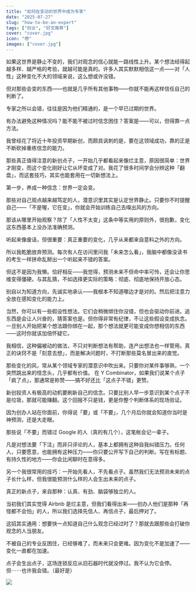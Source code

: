 ```yaml
---
title: "如何在变动的世界中成为专家"
date: "2025-07-27"
slug: "how-to-be-an-expert"
tags: ["创业", "好文推荐"]
cover: "cover.jpg"
icon: "😎"
images: ["cover.jpg"]
---
```

如果这世界是静止不变的，我们对观念的信心就能一路线性上升。某个想法经得起越多样、越严格的考验，就越可能是真的。许多人其实默默相信这一点——对「人性」这种变化不大的领域来说，这么想或许没错。



但对那些会变的东西——也就是几乎所有其他事物——你就不能再这样信任自己的判断了。



专家之所以会错，往往是因为他们精通的，是一个早已过期的世界。



有办法避免这种情况吗？能不能不被过时信念困住？答案是——可以，但得靠一点方法。



我曾经花了将近十年投资早期新创，而颇具讽刺的是，要在这领域成功，靠的正是不断砍掉重练信念的能力。



那些真正值得注意的新创点子，一开始几乎都看起来像烂主意，原因很简单：世界才刚变，而这个变化刚好让它从坏变成了对。我花了很多时间学会分辨这种「翻盘」，而这套技巧，其实也能套用在一切新想法上。



第一步，养成一种信念：世界一定会变。



那些对自己观点越来越笃定的人，潜意识里其实是认定世界静止。只要你不时提醒自己——「不是喔，它在变」，你就会开始训练自己去嗅出风的方向。



那该从哪里开始观察？除了「人性不太变」这条中等实用的原则外，很抱歉，变化这东西基本上没办法准确预测。



听起来像废话，但很重要：真正重要的变化，几乎从来都来自意料之外的方向。



所以我乾脆放弃预测。每次有人在访问里问我「未来怎么看」，我脑中都像没读书的考生一样拼命乱掰出一个听起来不错的答案。



但这不是因为我懒。恰好相反——我觉得，预测未来不但命中率可怜，还会让你思维变得僵硬。与其乱猜，不如选择更实际的策略：彻底、彻底地保持开放心态。



别自以为知道方向，先诚实地承认——我根本不知道哪边才是对的。然后把注意力全放在感知变化的能力上。



当然，你可以有一些假设性想法。它们会稍微绑住你没错，但也会驱动你前进。追东西是会让人兴奋的，猜答案也是。但你得非常有纪律，不让这些假设变成执念。
一旦别人开始把某个想法跟你绑在一起，那个想法就更可能变成你想相信的东西——这时你就该加倍怀疑它。



我相信，这种偏被动的做法，不只对判断想法有帮助，连产出想法也一样管用。真正的诀窍不是「刻意去想」，而是解决问题时，不打断那些莫名冒出来的直觉。



那些变化的风，常从某个领域专家的潜意识中吹出来。只要你对某件事够熟，一个突然跳出来的怪念头，几乎都有价值。
在 Y Combinator，如果我们说某个点子「疯了点」，那通常是称赞——搞不好还比「这点子不错」更赞。



新创投资人有极高的动机要刷新自己的信念。只要比别人早一步意识到某个点子不是垃圾，那就可能赚翻。这个回报不只是钱，更是你整个判断体系的现场验证。



因为创办人站在你面前，你得说「要」或「不要」，几个月后你就会知道你当时是神预测，还是大走眼。



那些说「不要」而错过 Google 的人（真的有几个），这笔帐会记一辈子。



凡是对想法要「下注」而非只评论的人，基本上都拥有这种自我纠错压力。任何人，只要愿意，也能拥有这种压力——你只要公开写下自己的判断。写在有标题、有持久性的地方——你会比闲聊时在意得多。



另一个我很常用的技巧：一开始先看人，不先看点子。虽然我们无法预测未来的点子长什么样，但我很能预测什么样的人会生出未来的点子。



真正的新点子，来自那种：认真、有劲、脑袋够独立的人。



当初我们其实觉得 Airbnb 是烂主意，但我们看得出来——创办人他们是那种「再怪都不会怕」的人，所以我们选择先信人、再信点子，最后押对了。



这招其实通用：想要快一点知道自己什么观念已经过时了？那就去跟那些会打破你观念的人当朋友。



不被自己的专业反困住，已经够难了，而未来只会更难。因为变化不是加速了——变化一直都在加速。



点子会生出点子，这场连锁反应从旧石器时代就没停过。我不认为它会停。
但⋯⋯也许我会错。（最好是）




![](https://prod-files-secure.s3.us-west-2.amazonaws.com/112d0858-5090-4d34-a606-b75eb8d65fd2/46476355-9cf3-4e99-9b7a-3531bc426380/1000202064.png?X-Amz-Algorithm=AWS4-HMAC-SHA256&X-Amz-Content-Sha256=UNSIGNED-PAYLOAD&X-Amz-Credential=ASIAZI2LB466ZIGSH364%2F20250810%2Fus-west-2%2Fs3%2Faws4_request&X-Amz-Date=20250810T151351Z&X-Amz-Expires=3600&X-Amz-Security-Token=IQoJb3JpZ2luX2VjEJ3%2F%2F%2F%2F%2F%2F%2F%2F%2F%2FwEaCXVzLXdlc3QtMiJHMEUCIQCCrjbdaaeoQpd6FhGBPuFZwLMJwx%2BqI8Zvx8QvEUkVAQIgE%2B%2BtA517MmN1R4KdDXHh0IHmqwgMjN%2BFgtTthpsnAnsqiAQI1v%2F%2F%2F%2F%2F%2F%2F%2F%2F%2FARAAGgw2Mzc0MjMxODM4MDUiDP1qG8ipzwE%2BeYt5oircA0EcK5RWsRGQ1WDoEo4Gn01hbNki4vthe0fUSfRR1PUw3Hwy%2BP1UBtL25ke1IqvnMjQAlbIp68lLCvPBG2%2Fhxw9B2T7qTJVLoWqd89c8la687DIBqMlYifR5blMDQ7UlLEv0lOylXYtOqnCC7PkL%2FvGeEny2sYAd9s9GwSd0O%2BVxpa7XQs0zg%2FDy9pBxrd4Cr4fq4ibDMEJwxQWYOIgazmbNb%2FnUMum1zPSq7Eu4Z0JvziEq63j4oq9Gx4SvSFA9kdAWxjTS454xdJFTc825oOPCo%2BRQ02EZVmxwnK0UdXw%2FGOb2Gx6tNJSfcZ6yPEJldfrpswEeaQwZQ%2FC0nwf%2BsqNb1N0ui1pNrDnGgnRHCEE%2BpnZ2SfmbHQ110%2BAs4vrrSaT73QmBb%2BFzTgAN3Q3bkPUT5NBIXt1db8uk0It5%2F%2F65eImA64uXYsvSuixc2ZfdrEJce%2F5cNrXaKE04iB5%2BfW6OJsbLUoQRNA0bmYiGK8aJ9xLCxUjXUAKqjIEDBo7UGDaAj2YATdcIgvlRdTQJILnYSyZjyRLYoKmGvf33I2JaN%2BffmTQ8KSycn9O6hp4c3IoXzu4HFa3i%2Bvbu2rP3dsJhPDHX03JPoDI4HGRfTyHaaxwAaJ4lbmeOLqQQMMCk4sQGOqUBDkSclUkUufuykleX1DJLsZYjltgiD89H6DYgza6t1M%2FyOBGT1ZTbZzQyuGfCh7UV4kTJZ%2Bm90oXgq29E56gxgoTfx4YQDH%2B1VITIebhX54yWe6VcNUQTjXRS9UhM5sOSUpC79RTAxqy3yOQeP%2FhdlDKNgdPjhznTT9eC%2B9EGnfnoxj%2BPuCBgEdLxY9hJ3zU5raF434DzkJ4m1sslkQB%2B1JjnOnWR&X-Amz-Signature=bf9160d0681b952d1905ad86a77a6842688594aab59d3d8a4e534294206eaeb3&X-Amz-SignedHeaders=host&x-amz-checksum-mode=ENABLED&x-id=GetObject)

